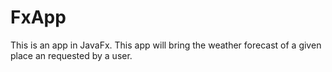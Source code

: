 # FxApp
This is an app in JavaFx. This app will bring the weather forecast of a given place an requested by a user.

